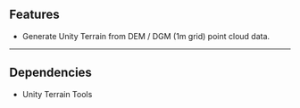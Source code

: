 ## Features
- Generate Unity Terrain from DEM / DGM (1m grid) point cloud data.

----

## Dependencies
- Unity Terrain Tools
